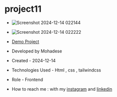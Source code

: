 # project11

- ![Screenshot 2024-12-14 022144](https://github.com/user-attachments/assets/da1b529e-f608-44e3-9f6b-4128e6ffdc1e)

- ![Screenshot 2024-12-14 022222](https://github.com/user-attachments/assets/8cf66a94-9a45-4eae-bfd7-a7bb4e514d7f)

- [Demo Project]( https://mohadsezare-web.github.io/project11/)

- Developed by Mohadese

- Created - 2024-12-14

- Technologies Used - Html , css , tailwindcss

- Role - Frontend

- How to reach me : with my [instagram](https://www.instagram.com/mohadsezare_web) and [linkedin](https://www.linkedin.com/in/mohadsezare_web)



